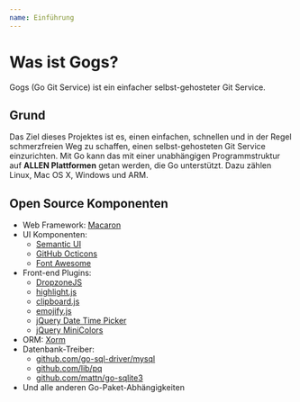 ```yaml
---
name: Einführung
---
```


# Was ist Gogs?

Gogs (Go Git Service) ist ein einfacher selbst-gehosteter Git Service.

## Grund

Das Ziel dieses Projektes ist es, einen einfachen, schnellen und in der Regel schmerzfreien Weg zu schaffen, einen selbst-gehosteten Git Service einzurichten. Mit Go kann das mit einer unabhängigen Programmstruktur auf **ALLEN Plattformen** getan werden, die Go unterstützt. Dazu zählen Linux, Mac OS X, Windows und ARM.

## Open Source Komponenten

- Web Framework: [Macaron](http://go-macaron.com)
- UI Komponenten:
    - [Semantic UI](http://semantic-ui.com/)
    - [GitHub Octicons](https://octicons.github.com/)
    - [Font Awesome](http://fontawesome.io/)
- Front-end Plugins:
    - [DropzoneJS](http://www.dropzonejs.com/)
    - [highlight.js](https://highlightjs.org/)
    - [clipboard.js](https://zenorocha.github.io/clipboard.js/)
    - [emojify.js](https://github.com/Ranks/emojify.js)
    - [jQuery Date Time Picker](https://github.com/xdan/datetimepicker)
    - [jQuery MiniColors](https://github.com/claviska/jquery-minicolors)
- ORM: [Xorm](https://github.com/go-xorm/xorm)
- Datenbank-Treiber:
    - [github.com/go-sql-driver/mysql](https://github.com/go-sql-driver/mysql)
    - [github.com/lib/pq](https://github.com/lib/pq)
    - [github.com/mattn/go-sqlite3](https://github.com/mattn/go-sqlite3)
- Und alle anderen Go-Paket-Abhängigkeiten
